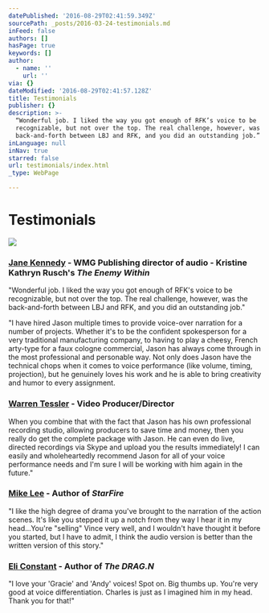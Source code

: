 ```yaml
---
datePublished: '2016-08-29T02:41:59.349Z'
sourcePath: _posts/2016-03-24-testimonials.md
inFeed: false
authors: []
hasPage: true
keywords: []
author:
  - name: ''
    url: ''
via: {}
dateModified: '2016-08-29T02:41:57.128Z'
title: Testimonials
publisher: {}
description: >-
  “Wonderful job. I liked the way you got enough of RFK’s voice to be
  recognizable, but not over the top. The real challenge, however, was the
  back-and-forth between LBJ and RFK, and you did an outstanding job.”
inLanguage: null
inNav: true
starred: false
url: testimonials/index.html
_type: WebPage

---
```

# Testimonials
![](https://s3-us-west-2.amazonaws.com/the-grid-img/p/8432f9232d093573feadbed874a0635b7cc8ec81.jpg)

### [Jane Kennedy][0] - WMG Publishing director of audio - Kristine Kathryn Rusch's _The Enemy Within_

"Wonderful job. I liked the way you got enough of RFK's voice to be recognizable, but not over the top. The real challenge, however, was the back-and-forth between LBJ and RFK, and you did an outstanding job."

"I have hired Jason multiple times to provide voice-over narration for a number of projects. Whether it's to be the confident spokesperson for a very traditional manufacturing company, to having to play a cheesy, French arty-type for a faux cologne commercial, Jason has always come through in the most professional and personable way. Not only does Jason have the technical chops when it comes to voice performance (like volume, timing, projection), but he genuinely loves his work and he is able to bring creativity and humor to every assignment.

### [Warren Tessler][1] - Video Producer/Director

When you combine that with the fact that Jason has his own professional recording studio, allowing producers to save time and money, then you really do get the complete package with Jason. He can even do live, directed recordings via Skype and upload you the results immediately! I can easily and wholeheartedly recommend Jason for all of your voice performance needs and I'm sure I will be working with him again in the future."

### [Mike Lee][2] - Author of _StarFire_

"I like the high degree of drama you've brought to the narration of the action scenes. It's like you stepped it up a notch from they way I hear it in my head...You're "selling" Vince very well, and I wouldn't have thought it before you started, but I have to admit, I think the audio version is better than the written version of this story."

### [Eli Constant][3] - Author of _The DRAG.N_

"I love your 'Gracie' and 'Andy' voices! Spot on. Big thumbs up. You're very good at voice differentiation. Charles is just as I imagined him in my head. Thank you for that!"

[0]: http://www.audible.com/pd/Mysteries-Thrillers/The-Enemy-Within-Audiobook/B00S8QOTVY/ref=a_search_c4_1_5_srTtl?qid=1425876704&sr=1-5 "The Enemy Within on Audible.com"
[1]: http://www.warrentessler.com/ "Warren Tessler Portfolio"
[2]: http://www.audible.com/pd/Sci-Fi-Fantasy/StarFire-Audiobook/B00MNOERQE/ref=a_search_c4_1_1_srTtl?qid=1425876457&sr=1-1 "StarFire on Audible.com"
[3]: http://www.audible.com/pd/Sci-Fi-Fantasy/DRAGN-Audiobook/B00NX1WCUO/ref=a_search_c4_1_1_srTtl?qid=1425876798&sr=1-1 "The DRAG.N on Audible.com"